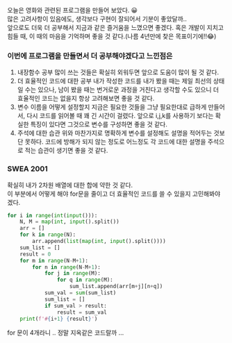 오늘은 영화와 관련된 프로그램을 만들어 보았다. 😀  
많은 고려사항이 있음에도, 생각보다 구현이 잘되어서 기분이 좋았달까..  
앞으로도 더욱 더 공부해서 지금과 같은 즐거움을 느꼈으면 좋겠다. 혹은 개발이 지치고 힘들 때, 이 때의 마음을 기억하며 좋을 것 같다.(나름 4년만에 찾은 목표이기에!!😂)  
### 이번에 프로그램을 만들면서 더 공부해야겠다고 느낀점은
1. 내장함수 공부
많이 쓰는 것들은 확실히 외워두면 앞으로 도움이 많이 될 것 같다.
2. 더 효율적인 코드에 대한 공부
내가 작성한 코드를 내가 봤을 때는 제일 최선의 상태일 수는 있으나, 남이 봤을 때는 번거로운 과정을 거친다고 생각할 수도 있으니 더 효율적인 코드는 없을지 항상 고려해보면 좋을 것 같다.
3. 변수 이름을 어떻게 설정할지
지금은 필요한 것들을 그냥 필요한대로 급하게 만들어서, 다시 코드를 읽어볼 때 꽤 긴 시간이 걸렸다. 앞으로 i,j,k를 사용하기 보다는 확실한 특징이 있다면 그것으로 변수를 구성하면 좋을 것 같다.
4. 주석에 대한 습관
위와 마찬가지로 명확하게 변수를 설정해도 설명을 적어두는 것보단 못하다. 코드에 방해가 되지 않는 정도로 어느정도 각 코드에 대한 설명을 주석으로 적는 습관이 생기면 좋을 것 같다.
### SWEA 2001
확실히 내가 2차원 배열에 대한 합에 약한 것 같다.  
이 부분에서 어떻게 해야 for문을 줄이고 더 효율적인 코드를 쓸 수 있을지 고민해봐야 겠다.

```python
for i in range(int(input())):
    N, M = map(int, input().split())
    arr = []
    for k in range(N):    
	    arr.append(list(map(int, input().split())))
    sum_list = []
    result = 0
    for m in range(N-M+1):
        for n in range(N-M+1):
            for j in range(M):
                for q in range(M):
                    sum_list.append(arr[m+j][n+q])
            sum_val = sum(sum_list)
            sum_list = []
            if sum_val > result:
                result = sum_val
    print(f'#{i+1} {result}')
```
for 문이 4개라니 .. 정말 지옥같은 코드랄까 ...